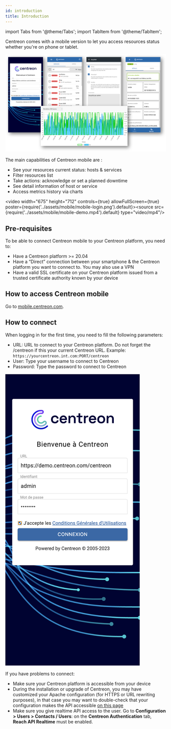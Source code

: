 ```yaml
---
id: introduction
title: Introduction
---
```

import Tabs from '@theme/Tabs';
import TabItem from '@theme/TabItem';

Centreon comes with a mobile version to let you access resources status whether you're on phone or tablet.

  ![image](../assets/mobile/mobile-app-screens.png)

The main capabilities of Centreon mobile are :

- See your resources current status: hosts & services
- Filter resources list
- Take actions: acknowledge or set a planned downtime
- See detail information of host or service
- Access metrics history via charts

<video width="675" height="712" controls={true} allowFullScreen={true} poster={require('../assets/mobile/mobile-login.png').default}><source src={require('../assets/mobile/mobile-demo.mp4').default} type="video/mp4"/></video>

## Pre-requisites

To be able to connect Centreon mobile to your Centreon platform, you need to:

- Have a Centreon platform >= 20.04
- Have a “Direct” connection between your smartphone & the Centreon platform you want to connect to. You may also use a VPN
- Have a valid SSL certificate on your Centreon platform issued from a trusted certificate authority known by your device

## How to access Centreon mobile

Go to [mobile.centreon.com](https://mobile.centreon.com/).

## How to connect

When logging in for the first time, you need to fill the following parameters:

- URL: URL to connect to your Centreon platform. Do not forget the /centreon if this your current Centreon URL. Example: `https://yourcentreon.int.com:PORT/centreon`
- User: Type your username to connect to Centreon
- Password: Type the password to connect to Centreon

![image](../assets/mobile/mobile-login.png)

If you have problems to connect:

- Make sure your Centreon platform is accessible from your device
- During the installation or upgrade of Centreon, you may have customized your Apache configuration (for HTTPS or URL rewriting purposes), in that case
you may want to double-check that your configuration makes the API accessible [on this page](../upgrade/upgrade-from-19-10.md#configure-apache-api-access)
- Make sure you give realtime API access to the user. Go to **Configuration > Users > Contacts / Users**:
on the **Centreon Authentication** tab, **Reach API Realtime** must be enabled.

